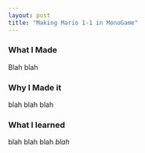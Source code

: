 ```yaml
---
layout: post
title: "Making Mario 1-1 in MonoGame"
---
```


### What I Made

Blah blah

### Why I Made it

blah blah blah

### What I learned

blah blah blah *blah*
